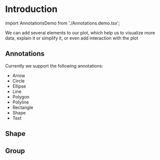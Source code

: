 # Introduction

import AnnotationsDemo from './Annotations.demo.tsx';

We can add several elements to our plot, which help us to visualize more data, explain it or simplify it, or even add interaction with the plot

<AnnotationsDemo />

## Annotations

Currently we support the following annotations:

- Arrow
- Circle
- Ellipse
- Line
- Polygon
- Polyline
- Rectangle
- Shape
- Text

## Shape

## Group
